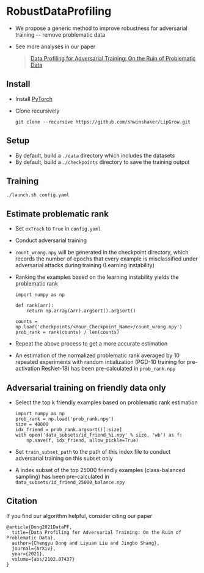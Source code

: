 # RobustDataProfiling

* We propose a generic method to improve robustness for adversarial training -- remove problematic data
* See more analyses in our paper

  > [Data Profiling for Adversarial Training: On the Ruin of Problematic Data](https://arxiv.org/abs/2102.07437)

## Install

* Install [PyTorch](http://pytorch.org/)
* Clone recursively

  ```
  git clone --recursive https://github.com/shwinshaker/LipGrow.git
  ```

## Setup

* By default, build a `./data` directory which includes the datasets
* By default, build a `./checkpoints` directory to save the training output

## Training
```
./launch.sh config.yaml
```


## Estimate problematic rank

* Set `exTrack` to `True` in `config.yaml`
* Conduct adversarial training
* `count_wrong.npy` will be generated in the checkpoint directory, which records the number of epochs that every example is misclassified under adversarial attacks during training (Learning instability)
* Ranking the examples based on the learning instability yields the problematic rank

  ```
  import numpy as np

  def rank(arr):
      return np.array(arr).argsort().argsort()

  counts = np.load('checkpoints/<Your_Checkpoint_Name>/count_wrong.npy')
  prob_rank = rank(counts) / len(counts)
  ```

* Repeat the above process to get a more accurate estimation

* An estimation of the normalized problematic rank averaged by 10 repeated experiments with random intialization (PGD-10 training for pre-activation ResNet-18) has been pre-calculated in `prob_rank.npy`

## Adversarial training on friendly data only

* Select the top k friendly examples based on problematic rank estimation

  ```
  import numpy as np
  prob_rank = np.load('prob_rank.npy')
  size = 40000
  idx_friend = prob_rank.argsort()[:size]
  with open('data_subsets/id_friend_%i.npy' % size, 'wb') as f:
      np.save(f, idx_friend, allow_pickle=True)
  ```

* Set `train_subset_path` to the path of this index file to conduct adversarial training on this subset only
* A index subset of the top 25000 friendly examples (class-balanced sampling) has been pre-calculated in `data_subsets/id_friend_25000_balance.npy`

## Citation

If you find our algorithm helpful, consider citing our paper

```
@article{Dong2021DataPF,
  title={Data Profiling for Adversarial Training: On the Ruin of Problematic Data},
  author={Chengyu Dong and Liyuan Liu and Jingbo Shang},
  journal={ArXiv},
  year={2021},
  volume={abs/2102.07437}
}
```












